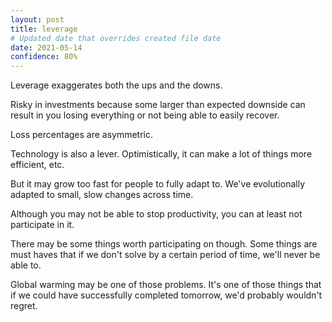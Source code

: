 ```yaml
---
layout: post
title: leverage
# Updated date that overrides created file date
date: 2021-05-14
confidence: 80%
---
```


Leverage exaggerates both the ups and the downs. 

Risky in investments because 
some larger than expected downside
can result in you losing everything
or not being able to easily recover. 

Loss percentages are asymmetric.

Technology is also a lever. 
Optimistically, 
it can make a lot of things
more efficient, etc.

But it may grow too fast
for people to fully adapt to. 
We've evolutionally adapted to 
small, slow changes across time. 

Although you may not be able to stop productivity, 
you can at least not participate in it. 

There may be some things worth participating on though. 
Some things are must haves that if we don't solve 
by a certain period of time, we'll never be able to. 

Global warming may be one of those problems. 
It's one of those things that if we could have successfully completed tomorrow, 
we'd probably wouldn't regret. 

